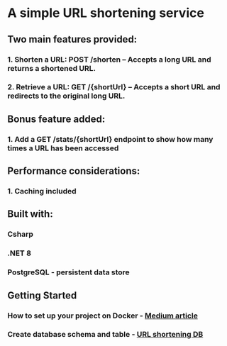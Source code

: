 ﻿# A simple URL shortening service

## Two main features provided:
### 1. Shorten a URL: POST /shorten – Accepts a long URL and returns a shortened URL.
### 2. Retrieve a URL: GET /{shortUrl} – Accepts a short URL and redirects to the original long URL.

## Bonus feature added:
### 1. Add a GET /stats/{shortUrl} endpoint to show how many times a URL has been accessed

## Performance considerations:
### 1. Caching included

## Built with:
### Csharp
### .NET 8
### PostgreSQL - persistent data store

## Getting Started
### How to set up your project on Docker - [Medium article](https://medium.com/@michaeloyelami/build-a-web-api-project-using-net-8-in-docker-af057f2c30f4)
### Create database schema and table - [URL shortening DB](https://github.com/mikeoye25/url-shortening/blob/main/url-shortening-db.sql)
